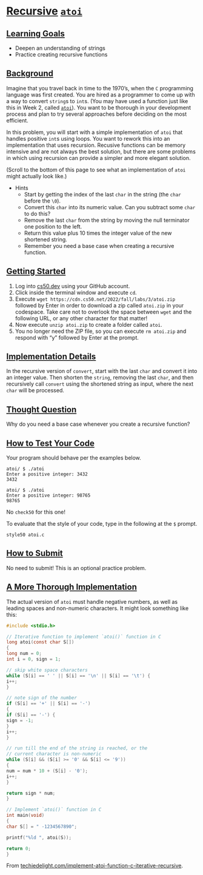 # [Recursive](#recursive-atoi) [`atoi`](#recursive-atoi)

## [Learning Goals](#learning-goals)

- Deepen an understanding of strings
- Practice creating recursive functions

## [Background](#background)

Imagine that you travel back in time to the 1970’s, when the `C`
programming language was first created. You are hired as a programmer to
come up with a way to convert `string`s to `int`s. (You may have used a
function just like this in Week 2, called
[`atoi`](https://manual.cs50.io/3/atoi)). You want to be thorough in
your development process and plan to try several approaches before
deciding on the most efficient.

In this problem, you will start with a simple implementation of `atoi`
that handles positive `int`s using loops. You want to rework this into
an implementation that uses recursion. Recusive functions can be memory
intensive and are not always the best solution, but there are some
problems in which using recursion can provide a simpler and more elegant
solution.

(Scroll to the bottom of this page to see what an implementation of
`atoi` might actually look like.)

- Hints
  - Start by getting the index of the last `char` in the string (the
    `char` before the `\0`).
  - Convert this `char` into its numeric value. Can you subtract some
    `char` to do this?
  - Remove the last `char` from the string by moving the null terminator
    one position to the left.
  - Return this value plus 10 times the integer value of the new
    shortened string.
  - Remember you need a base case when creating a recursive function.

## [Getting Started](#getting-started)

1.  Log into [cs50.dev](https://cs50.dev/) using your GitHub account.
2.  Click inside the terminal window and execute `cd`.
3.  Execute `wget https://cdn.cs50.net/2022/fall/labs/3/atoi.zip`
    followed by Enter in order to download a zip called `atoi.zip` in
    your codespace. Take care not to overlook the space between `wget`
    and the following URL, or any other character for that matter!
4.  Now execute `unzip atoi.zip` to create a folder called `atoi`.
5.  You no longer need the ZIP file, so you can execute `rm atoi.zip`
    and respond with “y” followed by Enter at the prompt.

## [Implementation Details](#implementation-details)

In the recursive version of `convert`, start with the last `char` and
convert it into an integer value. Then shorten the `string`, removing
the last `char`, and then recursively call `convert` using the shortened
string as input, where the next `char` will be processed.

## [Thought Question](#thought-question)

Why do you need a base case whenever you create a recursive function?

## [How to Test Your Code](#how-to-test-your-code)

Your program should behave per the examples below.

``` highlight
atoi/ $ ./atoi
Enter a positive integer: 3432
3432
```

``` highlight
atoi/ $ ./atoi
Enter a positive integer: 98765
98765
```

No `check50` for this one!

To evaluate that the style of your code, type in the following at the
`$` prompt.

``` highlight
style50 atoi.c
```

## [How to Submit](#how-to-submit)

No need to submit! This is an optional practice problem.

## [A More Thorough Implementation](#a-more-thorough-implementation)

The actual version of `atoi` must handle negative numbers, as well as
leading spaces and non-numeric characters. It might look something like
this:

``` c
#include <stdio.h>

// Iterative function to implement `atoi()` function in C
long atoi(const char S[])
{
long num = 0;
int i = 0, sign = 1;

// skip white space characters
while (S[i] == ' ' || S[i] == '\n' || S[i] == '\t') {
i++;
}

// note sign of the number
if (S[i] == '+' || S[i] == '-')
{
if (S[i] == '-') {
sign = -1;
}
i++;
}

// run till the end of the string is reached, or the
// current character is non-numeric
while (S[i] && (S[i] >= '0' && S[i] <= '9'))
{
num = num * 10 + (S[i] - '0');
i++;
}

return sign * num;
}

// Implement `atoi()` function in C
int main(void)
{
char S[] = " -1234567890";

printf("%ld ", atoi(S));

return 0;
}
```

From
[techiedelight.com/implement-atoi-function-c-iterative-recursive](https://www.techiedelight.com/implement-atoi-function-c-iterative-recursive/).
